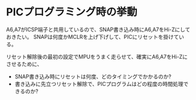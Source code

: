 # PICプログラミング時の挙動

A6,A7がICSP端子と共用しているので、SNAP書き込み時にA6,A7をHi-Zにしておきたい。
SNAPは何度かMCLRを上げ下げして、PICにリセットを掛けている。

リセット解除後の最初の設定でMPUをうまく走らせて、確実にA6,A7をHi-Zにさせるために、

* SNAP書き込み時にリセットは何度、どのタイミングでかかるのか?
* 書き込みに先立つリセット解除で、PICプログラムはどの程度の時間処理できるのか?
